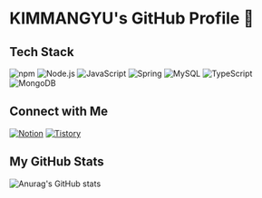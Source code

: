 <!-- 타이틀과 소개 -->
# KIMMANGYU's GitHub Profile 🌟

<!-- 기술 스택 배지 -->
## Tech Stack
![npm](https://img.shields.io/badge/npm-CB3837.svg?style=for-the-badge&logo=npm&logoColor=white)
![Node.js](https://img.shields.io/badge/Node.js-43853D.svg?style=for-the-badge&logo=Node.js&logoColor=white)
![JavaScript](https://img.shields.io/badge/JavaScript-F7DF1E.svg?style=for-the-badge&logo=JavaScript&logoColor=black)
![Spring](https://img.shields.io/badge/Spring-6DB33F.svg?style=for-the-badge&logo=Spring&logoColor=white)
![MySQL](https://img.shields.io/badge/MySQL-4479A1.svg?style=for-the-badge&logo=MySQL&logoColor=white)
![TypeScript](https://img.shields.io/badge/TypeScript-3178C6.svg?style=for-the-badge&logo=TypeScript&logoColor=white)
![MongoDB](https://img.shields.io/badge/MongoDB-47A248.svg?style=for-the-badge&logo=MongoDB&logoColor=white)

<!-- 소셜 링크 배지 -->
## Connect with Me
[![Notion](https://img.shields.io/badge/Notion-000000.svg?style=for-the-badge&logo=Notion&logoColor=white)](https://better-tachometer-013.notion.site/85d03d78f0d94c8283bfe5abb25df25c?pvs=4)
[![Tistory](https://img.shields.io/badge/Tistory-000000.svg?style=for-the-badge&logo=Tistory&logoColor=white)](https://kimmangyu.tistory.com/)

<!-- GitHub 통계 -->
## My GitHub Stats
![Anurag's GitHub stats](https://github-readme-stats.vercel.app/api?username=fierceCry&show_icons=true&theme=radical)
